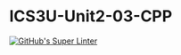 # ICS3U-Unit2-03-CPP

[![GitHub's Super Linter](https://github.com/michael-clermont1/ICS3U-Unit2-03-CPP/workflows/GitHub's%20Super%20Linter/badge.svg)](https://github.com/michael-clermont1/ICS3U-Unit2-03-CPP/actions)
